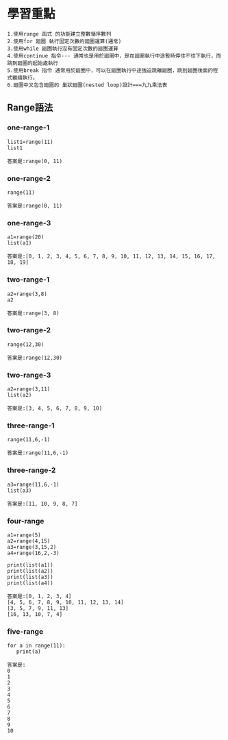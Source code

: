 # 學習重點
```
1.使用range 函式 的功能建立整數循序數列
2.使用for 廻圈 執行固定次數的廻圈運算(通常)
3.使用while 廻圈執行沒有固定次數的廻圈運算
4.使用continue 指令--- 通常也是用於廻圈中，是在廻圈執行中途暫時停住不往下執行，而跳到廻圈的起始處執行
5.使用break 指令 通常用於廻圈中，可以在廻圈執行中途強迫跳離廻圈，跳到廻圈後面的程式繼續執行。
6.廻圈中又包含廻圈的 巢狀廻圈(nested loop)設計===九九乘法表
```
## Range語法
### one-range-1
```
list1=range(11)
list1
```
```
答案是:range(0, 11)
```
### one-range-2
```
range(11)
```
```
答案是:range(0, 11)
```
### one-range-3
```
a1=range(20)
list(a1)
```
```
答案是:[0, 1, 2, 3, 4, 5, 6, 7, 8, 9, 10, 11, 12, 13, 14, 15, 16, 17, 18, 19]
```
### two-range-1
```
a2=range(3,8)
a2
```
```
答案是:range(3, 8)
```
### two-range-2
```
range(12,30)
```
```
答案是:range(12,30)
```
### two-range-3
```
a2=range(3,11)
list(a2)
```
```
答案是:[3, 4, 5, 6, 7, 8, 9, 10]
```
### three-range-1
```
range(11,6,-1)
```
```
答案是:range(11,6,-1)
```
### three-range-2
```
a3=range(11,6,-1)
list(a3)
```
```
答案是:[11, 10, 9, 8, 7]
```
### four-range
```
a1=range(5)
a2=range(4,15)
a3=range(3,15,2)
a4=range(16,2,-3)

print(list(a1))
print(list(a2))
print(list(a3)) 
print(list(a4))
```
```
答案是:[0, 1, 2, 3, 4]
[4, 5, 6, 7, 8, 9, 10, 11, 12, 13, 14]
[3, 5, 7, 9, 11, 13]
[16, 13, 10, 7, 4]
```
### five-range
```
for a in range(11):
   print(a)
```
```
答案是:
0
1
2
3
4
5
6
7
8
9
10
```































